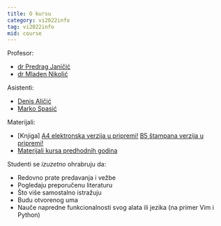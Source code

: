 ```yaml
---
title: O kursu
category: vi2022info
tag: vi2022info
mid: course
---
```

Profesor:
- [dr Predrag Janičić](http://poincare.matf.bg.ac.rs/~janicic/)
- [dr Mladen Nikolić](http://poincare.matf.bg.ac.rs/~nikolic/)

Asistenti:
- [Denis Aličić](http://poincare.matf.bg.ac.rs/~denis_alicic/)
- [Marko Spasić](http://poincare.matf.bg.ac.rs/~marko_spasic)


Materijali:
- [Knjiga] [A4 elektronska verzija u pripremi!](#) [B5 štampana verzija u pripremi!](#)
- [Materijali kursa predhodnih godina](https://github.com/matfvi/vi/)

Studenti se *izuzetno* ohrabruju da:
- Redovno prate predavanja i vežbe
- Pogledaju preporučenu literaturu
- Što više samostalno istražuju
- Budu otvorenog uma
- Nauče napredne funkcionalnosti svog alata ili jezika (na primer Vim i Python)

